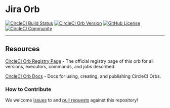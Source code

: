 # Jira Orb

[![CircleCI Build Status](https://circleci.com/gh/circleci-public/jira-orb.svg?style=shield "CircleCI Build Status")](https://circleci.com/gh/circleci-public/jira-orb) [![CircleCI Orb Version](https://badges.circleci.com/orbs/circleci/jira.svg)](https://circleci.com/developer/orbs/orb/circleci/jira) [![GitHub License](https://img.shields.io/badge/license-MIT-lightgrey.svg)](https://raw.githubusercontent.com/circleci-public/jira-orb/main/LICENSE) [![CircleCI Community](https://img.shields.io/badge/community-CircleCI%20Discuss-343434.svg)](https://discuss.circleci.com/c/ecosystem/orbs)



---

## Resources

[CircleCI Orb Registry Page](https://circleci.com/developer/orbs/orb/circleci/jira) - The official registry page of this orb for all versions, executors, commands, and jobs described.

[CircleCI Orb Docs](https://circleci.com/docs/orb-intro/#section=configuration) - Docs for using, creating, and publishing CircleCI Orbs.

### How to Contribute

We welcome [issues](https://github.com/circleci-public/jira-orb/issues) to and [pull requests](https://github.com/circleci-public/jira-orb/pulls) against this repository!
